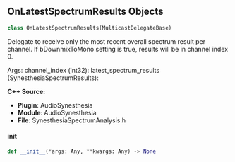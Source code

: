 ## OnLatestSpectrumResults Objects

```python
class OnLatestSpectrumResults(MulticastDelegateBase)
```

Delegate to receive only the most recent overall spectrum result per channel. If bDownmixToMono setting is true, results will be in channel index 0.

Args:
    channel_index (int32): 
    latest_spectrum_results (SynesthesiaSpectrumResults):

**C++ Source:**

- **Plugin**: AudioSynesthesia
- **Module**: AudioSynesthesia
- **File**: SynesthesiaSpectrumAnalysis.h

<a id="unreal.OnLatestSpectrumResults.__init__"></a>

#### __init__

```python
def __init__(*args: Any, **kwargs: Any) -> None
```

<a id="unreal.OnOverallLoudnessResults"></a>